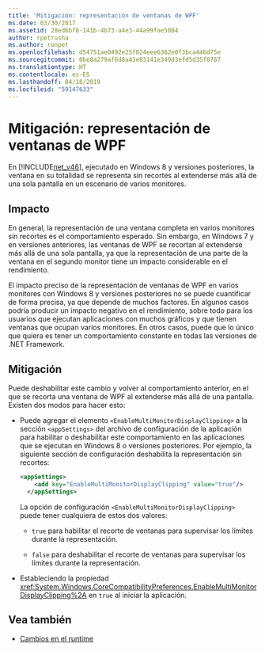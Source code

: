 ```yaml
---
title: 'Mitigación: representación de ventanas de WPF'
ms.date: 03/30/2017
ms.assetid: 28ed6bf8-141b-4b73-a4e3-44a99fae5084
author: rpetrusha
ms.author: ronpet
ms.openlocfilehash: d54751ae0492e25f824eee6362e0f3bca446d75e
ms.sourcegitcommit: 0be8a279af6d8a43e03141e349d3efd5d35f8767
ms.translationtype: HT
ms.contentlocale: es-ES
ms.lasthandoff: 04/18/2019
ms.locfileid: "59147633"
---
```

# <a name="mitigation-wpf-window-rendering"></a>Mitigación: representación de ventanas de WPF
En [!INCLUDE[net_v46](../../../includes/net-v46-md.md)], ejecutado en Windows 8 y versiones posteriores, la ventana en su totalidad se representa sin recortes al extenderse más allá de una sola pantalla en un escenario de varios monitores.  
  
## <a name="impact"></a>Impacto  
 En general, la representación de una ventana completa en varios monitores sin recortes es el comportamiento esperado. Sin embargo, en Windows 7 y en versiones anteriores, las ventanas de WPF se recortan al extenderse más allá de una sola pantalla, ya que la representación de una parte de la ventana en el segundo monitor tiene un impacto considerable en el rendimiento.  
  
 El impacto preciso de la representación de ventanas de WPF en varios monitores con Windows 8 y versiones posteriores no se puede cuantificar de forma precisa, ya que depende de muchos factores. En algunos casos podría producir un impacto negativo en el rendimiento, sobre todo para los usuarios que ejecutan aplicaciones con muchos gráficos y que tienen ventanas que ocupan varios monitores. En otros casos, puede que lo único que quiera es tener un comportamiento constante en todas las versiones de .NET Framework.  
  
## <a name="mitigation"></a>Mitigación  
 Puede deshabilitar este cambio y volver al comportamiento anterior, en el que se recorta una ventana de WPF al extenderse más allá de una pantalla. Existen dos modos para hacer esto:  
  
-   Puede agregar el elemento `<EnableMultiMonitorDisplayClipping>` a la sección `<appSettings>` del archivo de configuración de la aplicación para habilitar o deshabilitar este comportamiento en las aplicaciones que se ejecutan en Windows 8 o versiones posteriores. Por ejemplo, la siguiente sección de configuración deshabilita la representación sin recortes:  
  
    ```xml  
    <appSettings>  
        <add key="EnableMultiMonitorDisplayClipping" value="true"/>  
      </appSettings>  
    ```  
  
     La opción de configuración `<EnableMultiMonitorDisplayClipping>` puede tener cualquiera de estos dos valores:  
  
    -   `true` para habilitar el recorte de ventanas para supervisar los límites durante la representación.  
  
    -   `false` para deshabilitar el recorte de ventanas para supervisar los límites durante la representación.  
  
-   Estableciendo la propiedad <xref:System.Windows.CoreCompatibilityPreferences.EnableMultiMonitorDisplayClipping%2A> en `true` al iniciar la aplicación.  
  
## <a name="see-also"></a>Vea también

- [Cambios en el runtime](../../../docs/framework/migration-guide/runtime-changes-in-the-net-framework-4-6.md)
